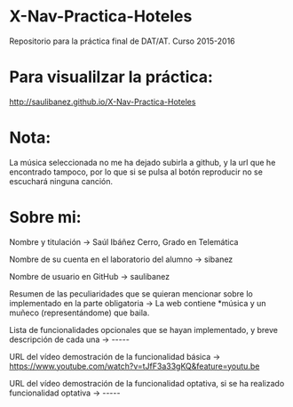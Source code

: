 # X-Nav-Practica-Hoteles
Repositorio para la práctica final de DAT/AT. Curso 2015-2016

# Para visualilzar la práctica:

http://saulibanez.github.io/X-Nav-Practica-Hoteles

# Nota:

La música seleccionada no me ha dejado subirla a github, y la url que he encontrado tampoco, por lo que si se pulsa al botón reproducir no se escuchará ninguna canción.

# Sobre mi:

Nombre y titulación -> Saúl Ibáñez Cerro, Grado en Telemática

Nombre de su cuenta en el laboratorio del alumno -> sibanez

Nombre de usuario en GitHub -> saulibanez

Resumen de las peculiaridades que se quieran mencionar sobre lo implementado en la parte obligatoria -> La web contiene *música y un muñeco (representándome) que baila.

Lista de funcionalidades opcionales que se hayan implementado, y breve descripción de cada una -> -----

URL del vídeo demostración de la funcionalidad básica -> https://www.youtube.com/watch?v=tJfF3a33gKQ&feature=youtu.be

URL del vídeo demostración de la funcionalidad optativa, si se ha realizado funcionalidad optativa -> -----
